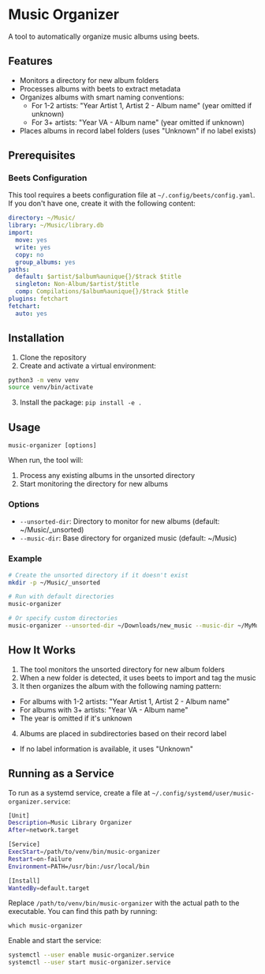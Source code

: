 # Music Organizer

A tool to automatically organize music albums using beets.

## Features

- Monitors a directory for new album folders
- Processes albums with beets to extract metadata
- Organizes albums with smart naming conventions:
  - For 1-2 artists: "Year Artist 1, Artist 2 - Album name" (year omitted if unknown)
  - For 3+ artists: "Year VA - Album name" (year omitted if unknown)
- Places albums in record label folders (uses "Unknown" if no label exists)

## Prerequisites

### Beets Configuration

This tool requires a beets configuration file at `~/.config/beets/config.yaml`. If you don't have one, create it with the following content:

```yaml
directory: ~/Music/
library: ~/Music/library.db
import:
  move: yes
  write: yes
  copy: no
  group_albums: yes
paths:
  default: $artist/$album%aunique{}/$track $title
  singleton: Non-Album/$artist/$title
  comp: Compilations/$album%aunique{}/$track $title
plugins: fetchart
fetchart:
  auto: yes
```

## Installation

1. Clone the repository
2. Create and activate a virtual environment:
```bash
python3 -m venv venv
source venv/bin/activate
```
3. Install the package:
```pip install -e .```

## Usage

```music-organizer [options]```

When run, the tool will:

1. Process any existing albums in the unsorted directory
2. Start monitoring the directory for new albums

### Options

- `--unsorted-dir`: Directory to monitor for new albums (default: ~/Music/_unsorted)
- `--music-dir`: Base directory for organized music (default: ~/Music)

### Example

```bash
# Create the unsorted directory if it doesn't exist
mkdir -p ~/Music/_unsorted

# Run with default directories
music-organizer

# Or specify custom directories
music-organizer --unsorted-dir ~/Downloads/new_music --music-dir ~/MyMusic
```

## How It Works

1. The tool monitors the unsorted directory for new album folders
2. When a new folder is detected, it uses beets to import and tag the music
3. It then organizes the album with the following naming pattern:
  - For albums with 1-2 artists: "Year Artist 1, Artist 2 - Album name"
  - For albums with 3+ artists: "Year VA - Album name"
  - The year is omitted if it's unknown
4. Albums are placed in subdirectories based on their record label
  - If no label information is available, it uses "Unknown"

## Running as a Service

To run as a systemd service, create a file at `~/.config/systemd/user/music-organizer.service`:

```bash
[Unit]
Description=Music Library Organizer
After=network.target

[Service]
ExecStart=/path/to/venv/bin/music-organizer
Restart=on-failure
Environment=PATH=/usr/bin:/usr/local/bin

[Install]
WantedBy=default.target
```

Replace `/path/to/venv/bin/music-organizer` with the actual path to the executable. You can find this path by running:

```which music-organizer```

Enable and start the service:

```bash
systemctl --user enable music-organizer.service
systemctl --user start music-organizer.service
```
